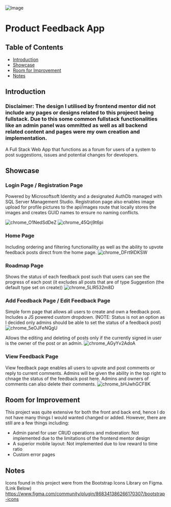 ![Image](https://github.com/user-attachments/assets/28e8f30f-1b16-4266-ac19-26c211035394)

# Product Feedback App

## Table of Contents
- [Introduction](#introduction)
- [Showcase](#showcase)
- [Room for Improvement](#room-for-improvement)
- [Notes](#notes)

## Introduction
### Disclaimer: The design I utilised by frontend mentor did not include any pages or designs related to this projeect being fullstack. Due to this some common fullstack functionalities like an admin panel was ommitted as well as all backend related content and pages were my own creation and implementation. 

A Full Stack Web App that functions as a forum for users of a system to post suggestions, issues and potential changes for developers.

## Showcase
### Login Page / Registration Page
Powered by Microsoftsoft Identity and a designated AuthDb managed with SQL Server Management Studio. Registration page also enables image upload for profile pictures to the api/images route that locally stores the images and creates GUID names to ensure no naming conflicts.

![chrome_O1NedSdDeZ](https://github.com/user-attachments/assets/c5e4e75a-5818-46a1-8dea-c2edbe1ed6dd)
![chrome_45Qrj9t6pi](https://github.com/user-attachments/assets/63011d2b-f0b1-4694-8f09-09e3db5fa579)

### Home Page
Including ordering and filtering functionaility as well as the ability to upvote feedback posts direct from the home page.
![chrome_DFrt9lDKSW](https://github.com/user-attachments/assets/73e52fb3-8103-48a3-89c4-43261c72007d)

### Roadmap Page
Shows the status of each feedback post such that users can see the progress of each post (it excludes all posts that are of type Suggestion (the default type set on create))
![chrome_5LlR532m8D](https://github.com/user-attachments/assets/ea129a5f-05fc-4206-8f03-e78d225b7e33)

### Add Feedback Page / Edit Feedback Page
Simple form page that allows all users to create and own a feedback post. Includes a JS powered custom dropdown. (NOTE: Status is not an option as I decided only admins should be able to set the status of a feedback post)
![chrome_5eOJFeNQgU](https://github.com/user-attachments/assets/32924cd0-b2e0-4cc2-91b0-a7b256e8ac3b)

Allows the editing and deleting of posts only if the currently signed in user is the owner of the post or an admin.
![chrome_AGyYv2AdoA](https://github.com/user-attachments/assets/cdb3a2a0-9e33-49bf-ad6c-84081f4e93f6)

### View Feedback Page
View feedback page enables all users to upvote and post comments or reply to current comments. Admins will be given the ability in the top right to chnage the status of the feedback post here. Admins and owners of comments can also delete their comments.
![chrome_bHJwhGCF8K](https://github.com/user-attachments/assets/59f60e9b-e031-46e7-967b-6d4b13dd0863)

## Room for Improvement
This project was quite extensive for both the front and back end, hence I do not have many things I would wanted changed or added. However, there are still are a few things including:

* Admin panel for user CRUD operations and mdoeration: Not implemented due to the limitations of the frontend mentor design
* A superior mobile layout: Not implemented due to low reward to time ratio
* Custom error pages

## Notes
Icons found in this project were from the Bootstrap Icons Library on Figma. (Link Below) 
https://www.figma.com/community/plugin/868341386266170307/bootstrap-icons
